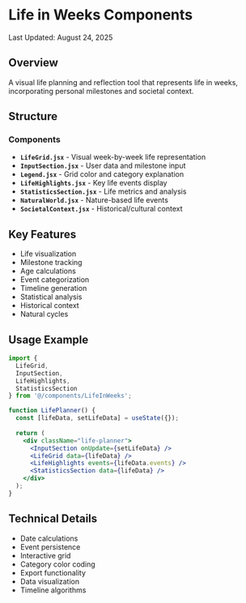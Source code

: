 # Life in Weeks Components

Last Updated: August 24, 2025

## Overview
A visual life planning and reflection tool that represents life in weeks, incorporating personal milestones and societal context.

## Structure

### Components
- **`LifeGrid.jsx`** - Visual week-by-week life representation
- **`InputSection.jsx`** - User data and milestone input
- **`Legend.jsx`** - Grid color and category explanation
- **`LifeHighlights.jsx`** - Key life events display
- **`StatisticsSection.jsx`** - Life metrics and analysis
- **`NaturalWorld.jsx`** - Nature-based life events
- **`SocietalContext.jsx`** - Historical/cultural context

## Key Features
- Life visualization
- Milestone tracking
- Age calculations
- Event categorization
- Timeline generation
- Statistical analysis
- Historical context
- Natural cycles

## Usage Example
```jsx
import { 
  LifeGrid, 
  InputSection, 
  LifeHighlights,
  StatisticsSection 
} from '@/components/LifeInWeeks';

function LifePlanner() {
  const [lifeData, setLifeData] = useState({});
  
  return (
    <div className="life-planner">
      <InputSection onUpdate={setLifeData} />
      <LifeGrid data={lifeData} />
      <LifeHighlights events={lifeData.events} />
      <StatisticsSection data={lifeData} />
    </div>
  );
}
```

## Technical Details
- Date calculations
- Event persistence
- Interactive grid
- Category color coding
- Export functionality
- Data visualization
- Timeline algorithms
